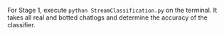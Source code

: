 For Stage 1, execute `python StreamClassification.py` on the terminal.
It takes all real and botted chatlogs and determine the accuracy of the classifier.
